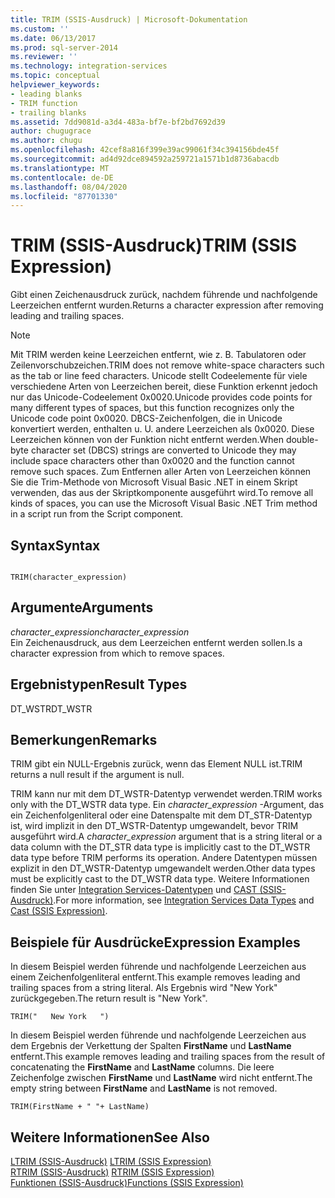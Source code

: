 ```yaml
---
title: TRIM (SSIS-Ausdruck) | Microsoft-Dokumentation
ms.custom: ''
ms.date: 06/13/2017
ms.prod: sql-server-2014
ms.reviewer: ''
ms.technology: integration-services
ms.topic: conceptual
helpviewer_keywords:
- leading blanks
- TRIM function
- trailing blanks
ms.assetid: 7dd9081d-a3d4-483a-bf7e-bf2bd7692d39
author: chugugrace
ms.author: chugu
ms.openlocfilehash: 42cef8a816f399e39ac99061f34c394156bde45f
ms.sourcegitcommit: ad4d92dce894592a259721a1571b1d8736abacdb
ms.translationtype: MT
ms.contentlocale: de-DE
ms.lasthandoff: 08/04/2020
ms.locfileid: "87701330"
---
```

# <a name="trim-ssis-expression"></a><span data-ttu-id="47e3d-102">TRIM (SSIS-Ausdruck)</span><span class="sxs-lookup"><span data-stu-id="47e3d-102">TRIM (SSIS Expression)</span></span>
  <span data-ttu-id="47e3d-103">Gibt einen Zeichenausdruck zurück, nachdem führende und nachfolgende Leerzeichen entfernt wurden.</span><span class="sxs-lookup"><span data-stu-id="47e3d-103">Returns a character expression after removing leading and trailing spaces.</span></span>  
  
> [!NOTE]  
>  <span data-ttu-id="47e3d-104">Mit TRIM werden keine Leerzeichen entfernt, wie z. B. Tabulatoren oder Zeilenvorschubzeichen.</span><span class="sxs-lookup"><span data-stu-id="47e3d-104">TRIM does not remove white-space characters such as the tab or line feed characters.</span></span> <span data-ttu-id="47e3d-105">Unicode stellt Codeelemente für viele verschiedene Arten von Leerzeichen bereit, diese Funktion erkennt jedoch nur das Unicode-Codeelement 0x0020.</span><span class="sxs-lookup"><span data-stu-id="47e3d-105">Unicode provides code points for many different types of spaces, but this function recognizes only the Unicode code point 0x0020.</span></span> <span data-ttu-id="47e3d-106">DBCS-Zeichenfolgen, die in Unicode konvertiert werden, enthalten u. U. andere Leerzeichen als 0x0020. Diese Leerzeichen können von der Funktion nicht entfernt werden.</span><span class="sxs-lookup"><span data-stu-id="47e3d-106">When double-byte character set (DBCS) strings are converted to Unicode they may include space characters other than 0x0020 and the function cannot remove such spaces.</span></span> <span data-ttu-id="47e3d-107">Zum Entfernen aller Arten von Leerzeichen können Sie die Trim-Methode von Microsoft Visual Basic .NET in einem Skript verwenden, das aus der Skriptkomponente ausgeführt wird.</span><span class="sxs-lookup"><span data-stu-id="47e3d-107">To remove all kinds of spaces, you can use the Microsoft Visual Basic .NET Trim method in a script run from the Script component.</span></span>  
  
## <a name="syntax"></a><span data-ttu-id="47e3d-108">Syntax</span><span class="sxs-lookup"><span data-stu-id="47e3d-108">Syntax</span></span>  
  
```  
  
TRIM(character_expression)  
```  
  
## <a name="arguments"></a><span data-ttu-id="47e3d-109">Argumente</span><span class="sxs-lookup"><span data-stu-id="47e3d-109">Arguments</span></span>  
 <span data-ttu-id="47e3d-110">*character_expression*</span><span class="sxs-lookup"><span data-stu-id="47e3d-110">*character_expression*</span></span>  
 <span data-ttu-id="47e3d-111">Ein Zeichenausdruck, aus dem Leerzeichen entfernt werden sollen.</span><span class="sxs-lookup"><span data-stu-id="47e3d-111">Is a character expression from which to remove spaces.</span></span>  
  
## <a name="result-types"></a><span data-ttu-id="47e3d-112">Ergebnistypen</span><span class="sxs-lookup"><span data-stu-id="47e3d-112">Result Types</span></span>  
 <span data-ttu-id="47e3d-113">DT_WSTR</span><span class="sxs-lookup"><span data-stu-id="47e3d-113">DT_WSTR</span></span>  
  
## <a name="remarks"></a><span data-ttu-id="47e3d-114">Bemerkungen</span><span class="sxs-lookup"><span data-stu-id="47e3d-114">Remarks</span></span>  
 <span data-ttu-id="47e3d-115">TRIM gibt ein NULL-Ergebnis zurück, wenn das Element NULL ist.</span><span class="sxs-lookup"><span data-stu-id="47e3d-115">TRIM returns a null result if the argument is null.</span></span>  
  
 <span data-ttu-id="47e3d-116">TRIM kann nur mit dem DT_WSTR-Datentyp verwendet werden.</span><span class="sxs-lookup"><span data-stu-id="47e3d-116">TRIM works only with the DT_WSTR data type.</span></span> <span data-ttu-id="47e3d-117">Ein *character_expression* -Argument, das ein Zeichenfolgenliteral oder eine Datenspalte mit dem DT_STR-Datentyp ist, wird implizit in den DT_WSTR-Datentyp umgewandelt, bevor TRIM ausgeführt wird.</span><span class="sxs-lookup"><span data-stu-id="47e3d-117">A *character_expression* argument that is a string literal or a data column with the DT_STR data type is implicitly cast to the DT_WSTR data type before TRIM performs its operation.</span></span> <span data-ttu-id="47e3d-118">Andere Datentypen müssen explizit in den DT_WSTR-Datentyp umgewandelt werden.</span><span class="sxs-lookup"><span data-stu-id="47e3d-118">Other data types must be explicitly cast to the DT_WSTR data type.</span></span> <span data-ttu-id="47e3d-119">Weitere Informationen finden Sie unter [Integration Services-Datentypen](../data-flow/integration-services-data-types.md) und [CAST &#40;SSIS-Ausdruck&#41;](cast-ssis-expression.md).</span><span class="sxs-lookup"><span data-stu-id="47e3d-119">For more information, see [Integration Services Data Types](../data-flow/integration-services-data-types.md) and [Cast &#40;SSIS Expression&#41;](cast-ssis-expression.md).</span></span>  
  
## <a name="expression-examples"></a><span data-ttu-id="47e3d-120">Beispiele für Ausdrücke</span><span class="sxs-lookup"><span data-stu-id="47e3d-120">Expression Examples</span></span>  
 <span data-ttu-id="47e3d-121">In diesem Beispiel werden führende und nachfolgende Leerzeichen aus einem Zeichenfolgenliteral entfernt.</span><span class="sxs-lookup"><span data-stu-id="47e3d-121">This example removes leading and trailing spaces from a string literal.</span></span> <span data-ttu-id="47e3d-122">Als Ergebnis wird "New York" zurückgegeben.</span><span class="sxs-lookup"><span data-stu-id="47e3d-122">The return result is "New York".</span></span>  
  
```  
TRIM("   New York   ")  
```  
  
 <span data-ttu-id="47e3d-123">In diesem Beispiel werden führende und nachfolgende Leerzeichen aus dem Ergebnis der Verkettung der Spalten **FirstName** und **LastName** entfernt.</span><span class="sxs-lookup"><span data-stu-id="47e3d-123">This example removes leading and trailing spaces from the result of concatenating the **FirstName** and **LastName** columns.</span></span> <span data-ttu-id="47e3d-124">Die leere Zeichenfolge zwischen **FirstName** und **LastName** wird nicht entfernt.</span><span class="sxs-lookup"><span data-stu-id="47e3d-124">The empty string between **FirstName** and **LastName** is not removed.</span></span>  
  
```  
TRIM(FirstName + " "+ LastName)  
```  
  
## <a name="see-also"></a><span data-ttu-id="47e3d-125">Weitere Informationen</span><span class="sxs-lookup"><span data-stu-id="47e3d-125">See Also</span></span>  
 <span data-ttu-id="47e3d-126">[LTRIM &#40;SSIS-Ausdruck&#41;](trim-ssis-expression.md) </span><span class="sxs-lookup"><span data-stu-id="47e3d-126">[LTRIM &#40;SSIS Expression&#41;](trim-ssis-expression.md) </span></span>  
 <span data-ttu-id="47e3d-127">[RTRIM &#40;SSIS-Ausdruck&#41;](rtrim-ssis-expression.md) </span><span class="sxs-lookup"><span data-stu-id="47e3d-127">[RTRIM &#40;SSIS Expression&#41;](rtrim-ssis-expression.md) </span></span>  
 [<span data-ttu-id="47e3d-128">Funktionen &#40;SSIS-Ausdruck&#41;</span><span class="sxs-lookup"><span data-stu-id="47e3d-128">Functions &#40;SSIS Expression&#41;</span></span>](functions-ssis-expression.md)  
  
  
